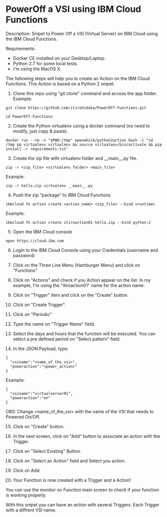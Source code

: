 # PowerOff a VSI using IBM Cloud Functions
Description: Snipet to Power Off a VSI (Virtual Server) on IBM Cloud using the IBM Cloud Functions.

Requirements:
- Docker CE installed on your Desktop/Laptop.
- Python 2.7 for some local tests.
- I'm using the MacOS X.

The following steps will help you to create an Action on the IBM Cloud Functions.
This Action is based on a Python 2 snipet.

1. Clone this repo using "git clone" command and access the app folder.
Example:
```
git clone https://github.com/itirohidaka/PowerOff-Functions.git
```
```
cd PowerOff-Functions
```
2. Create the Python virtualenv using a docker command (no need to modify, just copy & paste).
```
docker run --rm -v "$PWD:/tmp" openwhisk/python2action bash -c "cd /tmp && virtualenv virtualenv && source virtualenv/bin/activate && pip install -r requirements.txt"
```
3. Create the zip file with virtualenv folder and \_\_main\_\_.py file.
```
zip -r <zip_file> <virtualenv_folder> <main_file>
```
Example:
```
zip -r hello.zip virtualenv __main__.py
```
4. Push the zip "package" to IBM Cloud Functions
```
ibmcloud fn action create <action_name> <zip_file> --kind <runtime>
```
Example:
```
ibmcloud fn action create itiroaction01 hello.zip --kind python:2
```
5. Open the IBM Cloud console
```
open https://cloud.ibm.com
```
6. Login to the IBM Cloud Console using your Credentials (username and password)

7. Click on the Three Line Menu (Hamburger Menu) and click on "Functions"

8. Click on "Actions" and check if you Action appear on the list. In my example, I'm using the "itiroaction01" name for the action name.

9. Click on "Trigger" item and click on the "Create" button.

10. Click on "Create Trigger".

11. Click on "Periodic"

12. Type the name on "Trigger Name" field.

13. Select the days and hours that the function will be executed. You can select a pre defined period on "Select pattern" field.

14. In the JSON Payload, type:
```
{
  "vsiname":"<name_of_the_vsi>",
  "poweraction":"<power_action>"
}
```
Example:
```
{
  "vsiname":"virtualserver01",
  "poweraction":"on"
}
```
OBS: Change <name_of_the_vsi> with the name of the VSI that needs to Powered On/Off.

15. Click on "Create" button.

16. In the next screen, click on "Add" button to associate an action with the Trigger.

17. Click on "Select Existing" Button.

18. Click on "Select an Action" field and Select you action.

19. Click on Add.

20. Your Function is now created with a Trigger and a Action!

You can use the monitor on Function main screen to check if your function is working properly.

With this snipet you can have an action with several Triggers. Each Trigger with a diffrent VSI name.
